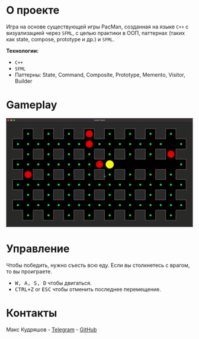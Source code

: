 # О проекте

Игра на основе существующей игры PacMan, созданная на языке `C++` с визуализацией через `SFML`, с целью практики в ООП,
паттернах (таких как
state, compose, prototype и др.) и `SFML`.

**Технологии:**

- `C++`
- `SFML`
- Паттерны: State, Command, Composite, Prototype, Memento, Visitor, Builder

# Gameplay

<p align="left"><img src="images/gif.gif" width="600px"></p>

# Управление

Чтобы победить, нужно съесть всю еду. Если вы столкнетесь с врагом, то вы проиграете.

- <kbd>W, A, S, D</kbd> чтобы двигаться.
- <kbd>CTRL+Z</kbd> or <kbd>ESC</kbd> чтобы отменить последнее перемещение.

# Контакты

Макс Кудряшов - [Telegram](https://t.me/kudrmax) - [GitHub](https://github.com/kudrmax)
